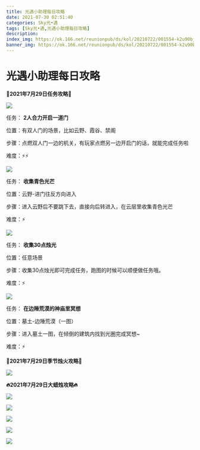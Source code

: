 ```yaml
---
title: 光遇小助理每日攻略
date: 2021-07-30 02:51:40
categories: Sky光•遇
tags: [Sky光•遇,光遇小助理每日攻略]
description: 
index_img: https://ok.166.net/reunionpub/ds/kol/20210722/001554-k2u90bj7ay.png?imageView&thumbnail=600x0&type=jpg
banner_img: https://ok.166.net/reunionpub/ds/kol/20210722/001554-k2u90bj7ay.png?imageView&thumbnail=600x0&type=jpg
---
```

# 光遇小助理每日攻略
**👑2021年7月29日任务攻略👑**

![](https://ok.166.net/reunionpub/ds/kol/20210730/005713-r25s738l1p.png)

任务： **2人合力开启一道门**

位置：有双人门的场景，比如云野、霞谷、禁阁

步骤：点燃双人门一边的机关，有玩家点燃另一边开启门的话，就能完成任务啦

难度：⚡⚡

![](https://ok.166.net/reunionpub/ds/kol/20210730/005823-t2w7fhjc5u.png)

任务： **收集青色光芒**

位置：云野-进门往反方向进入

步骤：进入云野后不要跳下去，直接向后转进入，在云层里收集青色光芒

难度：⚡

![](https://ok.166.net/reunionpub/ds/kol/20210730/005920-tqg5vd6cf4.png)

任务： **收集30点烛光**

位置：任意场景

步骤：收集30点烛光即可完成任务，跑图的时候可以顺便做任务哦。

难度：⚡

![](https://ok.166.net/reunionpub/ds/kol/20210730/005959-73yt4r8bfk.png)

任务： **在边陲荒漠的神庙里冥想**

位置：墓土-边陲荒漠（一图）

步骤：进入墓土一图，在倾倒的建筑内找到光圈完成冥想~

难度：⚡

 **🌹2021年7月29日季节烛火攻略🌹**

![](https://ok.166.net/reunionpub/ds/kol/20210730/010052-m7r20ys68b.png)

  

 **🔥2021年7月29日大蜡烛攻略🔥**

![](https://ok.166.net/reunionpub/ds/kol/20210730/010226-kwsp9usyb2.png)

  

![](https://ok.166.net/reunionpub/ds/kol/20210730/010146-4i5vbtqnoj.png)

  

![](https://ok.166.net/reunionpub/ds/kol/20210730/010138-r7t0cznkuv.png)

  

![](https://ok.166.net/reunionpub/ds/kol/20210730/010112-i82y1ozgfh.png)

  

![](https://ok.166.net/reunionpub/ds/kol/20210730/010116-pse8notu46.png)

  

